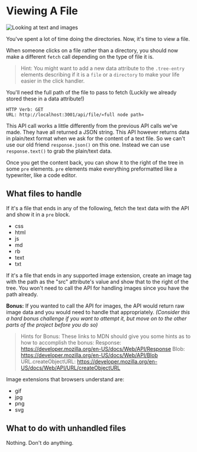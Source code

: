 # Viewing A File

![Looking at text and images]

You've spent a lot of time doing the directories. Now, it's time to view a file.

When someone clicks on a file rather than a directory, you should now make a
different `fetch` call depending on the type of file it is.

>Hint: You might want to add a new data attribute to the `.tree-entry` elements
>describing if it is a `file` or a `directory` to make your life easier in the
>click handler.

You'll need the full path of the file to pass to fetch (Luckily we already 
stored these in a data attribute!)

```
HTTP Verb: GET
URL: http://localhost:3001/api/file/«full node path»
```

This API call works a little differently from the previous API calls we've made.
They have all returned a JSON string. This API however returns data in plain/text
format when we ask for the content of a text file. So we can't use our old friend
`response.json()` on this one. Instead we can use `response.text()` to grab the
plain/text data.

Once you get the content back, you can show it to the right of the tree in some
`pre` elements. `pre` elements make everything preformatted like a typewriter,
like a code editor.

## What files to handle

If it's a file that ends in any of the following, fetch the text data with the
API and show it in a `pre` block.

* css
* html
* js
* md
* rb
* text
* txt

If it's a file that ends in any supported image extension, create an image tag
with the path as the "src" attribute's value and show that to the right of the
tree. You won't need to call the API for handling images since you have the path
already.

**Bonus:** If you wanted to call the API for images, the API would return raw image
data and you would need to handle that appropriately. _(Consider this a hard bonus
challenge if you want to attempt it, but move on to the other parts of the project
before you do so)_

> Hints for Bonus: These links to MDN should give you some hints as to how to
> accomplish the bonus:
> Response: https://developer.mozilla.org/en-US/docs/Web/API/Response
> Blob: https://developer.mozilla.org/en-US/docs/Web/API/Blob
> URL.createObjectURL: https://developer.mozilla.org/en-US/docs/Web/API/URL/createObjectURL

Image extensions that browsers understand are:

* gif
* jpg
* png
* svg

## What to do with unhandled files

Nothing. Don't do anything.

[Looking at text and images]: https://appacademy-open-assets.s3-us-west-1.amazonaws.com/Module-Responsive-Design/response-design-projects/file-browser/step-04-complete.gif
